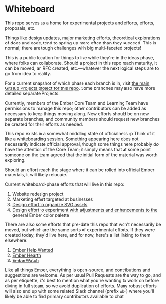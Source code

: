 # Whiteboard
This repo serves as a home for experimental projects and efforts, efforts, proposals, etc.

Things like design updates, major marketing efforts, theoretical explorations of docs and code, tend to spring up more often than they succeed. This is normal; there are tough challenges with big multi-faceted projects!

This is a public location for things to live while they're in the ideas phase, where folks can collaborate. Should a project in this repo reach maturity, it can be moved, an RFC created, etc.—whatever the next logical steps are to go from idea to reality.

For a current snapshot of which phase each branch is in, visit [the main GitHub Projects project for this repo](https://github.com/emberjs/whiteboard/projects/1). Some branches may also have more detailed separate Projects.

Currently, members of the Ember Core Team and Learning Team have permissions to manage this repo; other contributors can be added as necessary to keep things moving along. New efforts should be on new separate branches, and community members should request new branches be created for their efforts as needed.

This repo exists in a somewhat middling state of officialness :p Think of it like a whiteboarding session. Something appearing here does not necessarily indicate official approval, though some things here probably _do_ have the attention of the Core Team; it simply means that at some point someone on the team agreed that the initial form of the material was worth exploring.

Should an effort reach the stage where it can be rolled into official Ember materials, it will likely relocate.

Current whiteboard-phase efforts that will live in this repo:

1. Website redesign project
2. Marketing effort targeted at businesses
3. [Design effort to organize SVG assets](https://github.com/emberjs/whiteboard/tree/design-svg-assets)
4. [Design effort to experiment with adjustments and enhancements to the general Ember color palette](https://github.com/emberjs/whiteboard/tree/design-color-palette-experimentation)

There are also some efforts that pre-date this repo that won't necessarily be moved, but which are the same sorts of experimental efforts. If they were created today, they'd live here, and for now, here's a list linking to them elsewhere:

1. [Ember Help Wanted](https://github.com/ember-learn/ember-help-wanted)
2. [Ember Hearth](https://github.com/ember-learn/ember-hearth)
3. [EmberWatch](https://github.com/emberwatch/emberwatch)

Like all things Ember, everything is open-source, and contributions and suggestions are welcome. As per usual Pull Requests are the way to go, and as per etiquette, it's best to mention what you're wanting to work on before diving in full steam, so we avoid duplication of efforts. Many robust efforts will also end up with some related Slack channel (prefix `wb-`) where you'll likely be able to find primary contributors available to chat.
